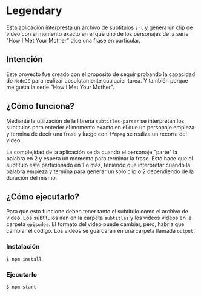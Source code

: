 # Legendary

Esta aplicación interpresta un archivo de subtitulos `srt` y genera un clip de video con el momento exacto en el que uno de los personajes de la serie "How I Met Your Mother" dice una frase en particular.

## Intención
Este proyecto fue creado con el proposito de seguir probando la capacidad de `NodeJS` para realizar absolutamente cualquier tarea. Y también porque me gusta la serie "How I Met Your Mother".

## ¿Cómo funciona?

Mediante la utilización de la librería `subtitles-parser` se interpretan los subtitulos para enteder el momento exacto en el que un personaje empieza y termina de decir una frase y luego con `ffmpeg` se realiza un recorte del video.

La complejidad de la aplicación se da cuando el personaje "parte" la palabra en 2 y espera un momento para terminar la frase. Esto hace que el subtitulo este particionado en 1 o más, teniendo que interpretar cuando la palabra empieza y termina para generar un solo clip o 2 dependiendo de la duración del mismo.

## ¿Cómo ejecutarlo?

Para que esto funcione deben tener tanto el subtitulo como el archivo de video. Los subtitulos iran en la carpeta `subtitles` y los videos videos en la carpeta `episodes`. El formato del video puede cambiar, pero, habría que cambiar el código. Los videos se guardaran en una carpeta llamada `output`.

### Instalación

```
$ npm install
```

### Ejecutarlo

```
$ npm start
```
